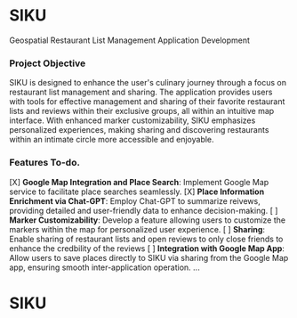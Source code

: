 # SIKU
Geospatial Restaurant List Management Application Development


###  Project Objective

SIKU is designed to enhance the user's culinary journey through a focus on restaurant list management and sharing. The application provides users with tools for effective management and sharing of their favorite restaurant lists and reviews within their exclusive groups, all within an intuitive map interface. With enhanced marker customizability, SIKU emphasizes personalized experiences, making sharing and discovering restaurants within an intimate circle more accessible and enjoyable.



### Features To-do.
[X] **Google Map Integration and Place Search**: Implement Google Map service to facilitate place searches seamlessly.
[X] **Place Information Enrichment via Chat-GPT**: Employ Chat-GPT to summarize reivews, providing detailed and user-friendly data to enhance decision-making.
[ ] **Marker Customizability**: Develop a feature allowing users to customize the markers within the map for personalized user experience.
[ ] **Sharing**: Enable sharing of restaurant lists and open reviews to only close friends to enhance the credbility of the reviews
[ ] **Integration with Google Map App**: Allow users to save places directly to SIKU via sharing from the Google Map app, ensuring smooth inter-application operation.
...



# SIKU

